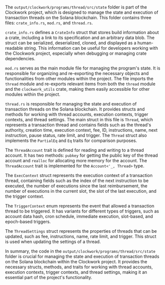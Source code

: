 The `output/clockwork/programs/thread/src/state` folder is part of the Clockwork project, which is designed to manage the state and execution of transaction threads on the Solana blockchain. This folder contains three files: `crate_info.rs`, `mod.rs`, and `thread.rs`.

`crate_info.rs` defines a `CrateInfo` struct that stores build information about a crate, including a link to its specification and an arbitrary data blob. The struct can be serialized, deserialized, cloned, and displayed as a human-readable string. This information can be useful for developers working with the Clockwork project, especially when debugging or managing crate dependencies.

`mod.rs` serves as the main module file for managing the program's state. It is responsible for organizing and re-exporting the necessary objects and functionalities from other modules within the project. The file imports the `thread` module and re-exports relevant items from both the `thread` module and the `clockwork_utils` crate, making them easily accessible for other modules within the project.

`thread.rs` is responsible for managing the state and execution of transaction threads on the Solana blockchain. It provides structs and methods for working with thread accounts, execution contexts, trigger contexts, and thread settings. The main struct in this file is `Thread`, which represents a transaction thread and contains fields such as the thread's authority, creation time, execution context, fee, ID, instructions, name, next instruction, pause status, rate limit, and trigger. The `Thread` struct also implements the `PartialEq` and `Eq` traits for comparison purposes.

The `ThreadAccount` trait is defined for reading and writing to a thread account. It has two methods: `pubkey` for getting the public key of the thread account and `realloc` for allocating more memory for the account. The `ThreadAccount` trait is implemented for the `Account<'_, Thread>` type.

The `ExecContext` struct represents the execution context of a transaction thread, containing fields such as the index of the next instruction to be executed, the number of executions since the last reimbursement, the number of executions in the current slot, the slot of the last execution, and the trigger context.

The `TriggerContext` enum represents the event that allowed a transaction thread to be triggered. It has variants for different types of triggers, such as account data hash, cron schedule, immediate execution, slot-based, and epoch-based triggers.

The `ThreadSettings` struct represents the properties of threads that can be updated, such as fee, instructions, name, rate limit, and trigger. This struct is used when updating the settings of a thread.

In summary, the code in the `output/clockwork/programs/thread/src/state` folder is crucial for managing the state and execution of transaction threads on the Solana blockchain within the Clockwork project. It provides the necessary structs, methods, and traits for working with thread accounts, execution contexts, trigger contexts, and thread settings, making it an essential part of the project's functionality.

